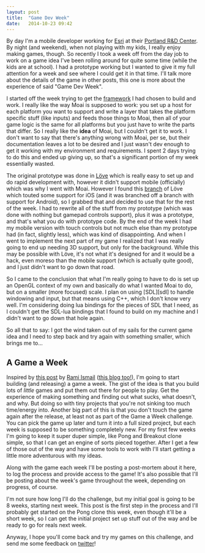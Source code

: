 ```yaml
---
layout: post
title:  "Game Dev Week"
date:   2014-10-23 09:42
---
```


By day I'm a mobile developer working for [Esri](http://www.esri.com) at their [Portland R&D Center](http://pdx.esri.com).
By night (and weekend), when not playing with my kids, I really enjoy making games, though. So recently I took a week off
from the day job to work on a game idea I've been rolling around for quite some time (while the kids are at school). I had
a prototype working but I wanted to give it my full attention for a week and see where I could get it in that time. I'll
talk more about the details of the game in other posts, this one is more about the experience of said "Game Dev Week".

I started off the week trying to get the [framework][moai] I had chosen to build and work. I really like the way Moai is
supposed to work: you set up a host for each platform you want to support and write a layer that takes the platform specific
stuff (like inputs) and feeds those things to Moai, then all of your game logic is the same for all platforms but you just
have to write the parts that differ. So I really like the __idea__ of Moai, but I couldn't get it to work. I don't want to
say that there's anything wrong with Moai, per se, but their documentation leaves a lot to be desired and I just wasn't dev
enough to get it working with my environment and requirements. I spent 2 days trying to do this and ended up giving up, so
that's a significant portion of my week essentially wasted.

The original prototype was done in [Löve][love2d] which is really easy to set up and do rapid development with, however it
didn't support mobile (officially) which was why I went with Moai. However I found this [branch][love-ios] of Löve which
touted some support for iOS (and it was branched off a branch with support for Android), so I grabbed that and decided to
use that for the rest of the week. I had to rewrite all of the stuff from my prototype (which was done with nothing but
gamepad controls support), plus it was a prototype, and that's what you do with prototype code. By the end of the week I
had my mobile version with touch controls but not much else than my prototype had (in fact, slightly less), which was kind
of disappointing. And when I went to implement the next part of my game I realized that I was really going to end up needing
3D support, but only for the background. While this may be possible with Löve, it's not what it's designed for and it would
be a hack, even moreso than the mobile support (which is actually quite good), and I just didn't want to go down that road.

So I came to the conclusion that what I'm really going to have to do is set up an OpenGL context of my own and basically do
what I wanted Moai to do, but on a smaller (more focused) scale. I plan on using [SDL][sdl] to handle windowing and input,
but that means using C++, which I don't know very well. I'm considering doing lua bindings for the pieces of SDL that I need,
as I couldn't get the SDL-lua bindings that I found to build on my machine and I didn't want to go down that hole again.

So all that to say: I got the wind taken out of my sails for the current game idea and I need to step back and try again
with something smaller, which brings me to...

## A Game a Week

Inspired by [this post][game-a-week-gamasutra] by [Rami Ismail][rami] ([this blog too!][game-a-week-msminotaur]), I'm going
to start building (and releasing) a game a week. The gist of the idea is that you build lots of _little_ games and put them
out there for people to play. Get the experience of making something and finding out what sucks, what doesn't, and why. But
doing so with tiny projects that you're not sinking too much time/energy into. Another big part of this is that you don't
touch the game again after the release, at least not as part of the Game a Week challenge. You can pick the game up later
and turn it into a full sized project, but each week is supposed to be something completely new. For my first few weeks I'm
going to keep it super duper simple, like Pong and Breakout clone simple, so that I can get an engine of sorts pieced together.
After I get a few of those out of the way and have some tools to work with I'll start getting a little more adventurous with
my ideas.

Along with the game each week I'll be posting a post-mortem about it here, to log the process and provide access to the game!
It's also possible that I'll be posting about the week's game throughout the week, depending on progress, of course.

I'm not sure how long I'll do the challenge, but my initial goal is going to be 8 weeks, starting next week. This post is the
first step in the process and I'll probably get started on the Pong clone this week, even though it'll be a short week, so I
can get the initial project set up stuff out of the way and be ready to go for reals next week.

Anyway, I hope you'll come back and try my games on this challenge, and send me some feedback on [twitter](http://twitter.com/aranasaurus)!

[moai]: http://getmoai.com "MOAI SDK"
[love2d]: http://love2d.org "Löve"
[love-ios]: http://love2d.org/forums/viewtopic.php?f=12&t=76985 "Löve for iOS"
[game-a-week-gamasutra]: http://www.gamasutra.com/blogs/RamiIsmail/20140226/211807/Game_A_Week_Getting_Experienced_At_Failure.php "A Game A Week - Gamasutra"
[game-a-week-msminotaur]: http://msminotaur.com/blog/?cat=4 "Game a Week - msminotaur"
[rami]: http://ramiismail.com "Rami Ismail of Vlambeer"

